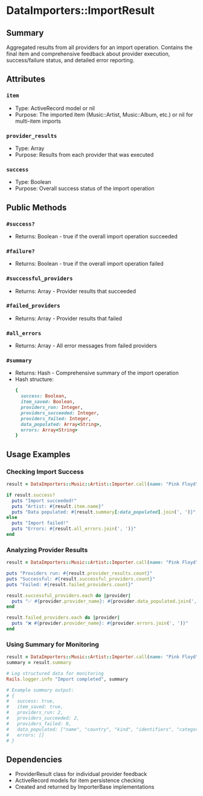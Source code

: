 # DataImporters::ImportResult

## Summary
Aggregated results from all providers for an import operation. Contains the final item and comprehensive feedback about provider execution, success/failure status, and detailed error reporting.

## Attributes

### `item`
- Type: ActiveRecord model or nil
- Purpose: The imported item (Music::Artist, Music::Album, etc.) or nil for multi-item imports

### `provider_results`
- Type: Array<ProviderResult>
- Purpose: Results from each provider that was executed

### `success`
- Type: Boolean
- Purpose: Overall success status of the import operation

## Public Methods

### `#success?`
- Returns: Boolean - true if the overall import operation succeeded

### `#failure?`
- Returns: Boolean - true if the overall import operation failed

### `#successful_providers`
- Returns: Array<ProviderResult> - Provider results that succeeded

### `#failed_providers`
- Returns: Array<ProviderResult> - Provider results that failed

### `#all_errors`
- Returns: Array<String> - All error messages from failed providers

### `#summary`
- Returns: Hash - Comprehensive summary of the import operation
- Hash structure:
  ```ruby
  {
    success: Boolean,
    item_saved: Boolean,
    providers_run: Integer,
    providers_succeeded: Integer,
    providers_failed: Integer,
    data_populated: Array<String>,
    errors: Array<String>
  }
  ```

## Usage Examples

### Checking Import Success
```ruby
result = DataImporters::Music::Artist::Importer.call(name: "Pink Floyd")

if result.success?
  puts "Import succeeded!"
  puts "Artist: #{result.item.name}"
  puts "Data populated: #{result.summary[:data_populated].join(', ')}"
else
  puts "Import failed!"
  puts "Errors: #{result.all_errors.join(', ')}"
end
```

### Analyzing Provider Results
```ruby
result = DataImporters::Music::Artist::Importer.call(name: "Pink Floyd")

puts "Providers run: #{result.provider_results.count}"
puts "Successful: #{result.successful_providers.count}"
puts "Failed: #{result.failed_providers.count}"

result.successful_providers.each do |provider|
  puts "✅ #{provider.provider_name}: #{provider.data_populated.join(', ')}"
end

result.failed_providers.each do |provider|
  puts "❌ #{provider.provider_name}: #{provider.errors.join(', ')}"
end
```

### Using Summary for Monitoring
```ruby
result = DataImporters::Music::Artist::Importer.call(name: "Pink Floyd")
summary = result.summary

# Log structured data for monitoring
Rails.logger.info "Import completed", summary

# Example summary output:
# {
#   success: true,
#   item_saved: true,
#   providers_run: 2,
#   providers_succeeded: 2,
#   providers_failed: 0,
#   data_populated: ["name", "country", "kind", "identifiers", "categories"],
#   errors: []
# }
```

## Dependencies
- ProviderResult class for individual provider feedback
- ActiveRecord models for item persistence checking
- Created and returned by ImporterBase implementations
